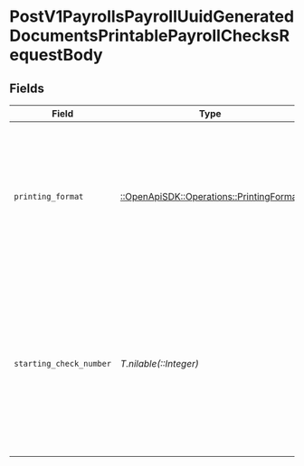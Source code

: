 # PostV1PayrollsPayrollUuidGeneratedDocumentsPrintablePayrollChecksRequestBody


## Fields

| Field                                                                                                                                                                                                 | Type                                                                                                                                                                                                  | Required                                                                                                                                                                                              | Description                                                                                                                                                                                           |
| ----------------------------------------------------------------------------------------------------------------------------------------------------------------------------------------------------- | ----------------------------------------------------------------------------------------------------------------------------------------------------------------------------------------------------- | ----------------------------------------------------------------------------------------------------------------------------------------------------------------------------------------------------- | ----------------------------------------------------------------------------------------------------------------------------------------------------------------------------------------------------- |
| `printing_format`                                                                                                                                                                                     | [::OpenApiSDK::Operations::PrintingFormat](../../models/operations/printingformat.md)                                                                                                                 | :heavy_check_mark:                                                                                                                                                                                    | The type of check stock being printed. Check the "Types of check stock" section in this [link](https://support.gusto.com/article/999877761000000/Pay-your-team-by-check) for more info on check types |
| `starting_check_number`                                                                                                                                                                               | *T.nilable(::Integer)*                                                                                                                                                                                | :heavy_minus_sign:                                                                                                                                                                                    | The starting check number we will start generating checks from. Use to override the sequence that will be used to generate check numbers.                                                             |